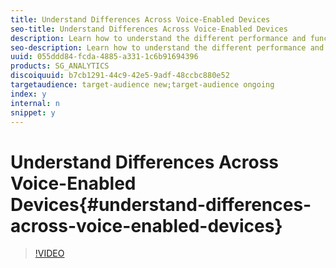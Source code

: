 ```yaml
---
title: Understand Differences Across Voice-Enabled Devices
seo-title: Understand Differences Across Voice-Enabled Devices
description: Learn how to understand the different performance and functionalities across various voice-assisted devices to help prioritize product roadmap.
seo-description: Learn how to understand the different performance and functionalities across various voice-assisted devices to help prioritize product roadmap.
uuid: 055ddd84-fcda-4885-a331-1c6b91694396
products: SG_ANALYTICS
discoiquuid: b7cb1291-44c9-42e5-9adf-48ccbc880e52
targetaudience: target-audience new;target-audience ongoing
index: y
internal: n
snippet: y
---
```


# Understand Differences Across Voice-Enabled Devices{#understand-differences-across-voice-enabled-devices}

>[!VIDEO](https://video.tv.adobe.com/v/27225/?quality=9)

